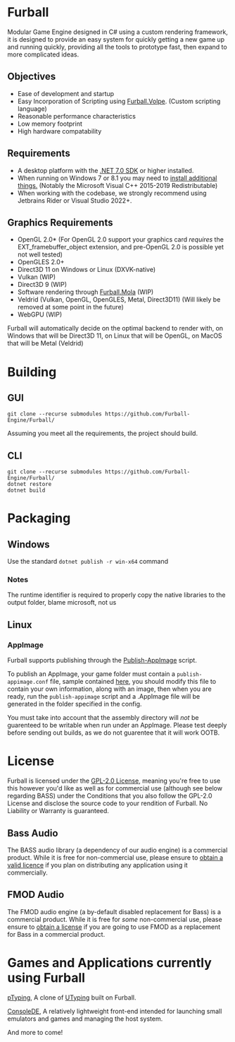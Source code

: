 # Furball

Modular Game Engine designed in C# using a custom rendering framework, it is designed to provide an easy system for quickly getting a new game up and running quickly, providing all the tools to prototype fast, then expand to more complicated ideas.

## Objectives

* Ease of development and startup
* Easy Incorporation of Scripting using [Furball.Volpe](https://github.com/Furball-Engine/Furball.Volpe). (Custom scripting language)
* Reasonable performance characteristics
* Low memory footprint
* High hardware compatability

## Requirements

* A desktop platform with the [.NET 7.0 SDK](https://dotnet.microsoft.com/download) or higher installed.
* When running on Windows 7 or 8.1 you may need to [install additional things.](https://docs.microsoft.com/en-us/dotnet/core/install/windows?tabs=net50&pivots=os-windows#dependencies) (Notably the Microsoft Visual C++ 2015-2019 Redistributable)
* When working with the codebase, we strongly recommend using Jetbrains Rider or Visual Studio 2022+.

## Graphics Requirements

* OpenGL 2.0* (For OpenGL 2.0 support your graphics card *requires* the EXT_framebuffer_object extension, and pre-OpenGL 2.0 is possible yet not well tested)
* OpenGLES 2.0+
* Direct3D 11 on Windows or Linux (DXVK-native)
* Vulkan (WIP)
* Direct3D 9 (WIP)
* Software rendering through [Furball.Mola](https://github.com/Furball-Engine/Furball.Mola) (WIP)
* Veldrid (Vulkan, OpenGL, OpenGLES, Metal, Direct3D11) (Will likely be removed at some point in the future)
* WebGPU (WIP)

Furball will automatically decide on the optimal backend to render with, on Windows that will be Direct3D 11, on Linux that will be OpenGL, on MacOS that will be Metal (Veldrid)

# Building

## GUI

`git clone --recurse submodules https://github.com/Furball-Engine/Furball/`

Assuming you meet all the requirements, the project should build.

## CLI

`git clone --recurse submodules https://github.com/Furball-Engine/Furball/`<br>
`dotnet restore`<br>
`dotnet build`

# Packaging

## Windows

Use the standard `dotnet publish -r win-x64` command

### Notes
The runtime identifier is required to properly copy the native libraries to the output folder, blame microsoft, not us

## Linux

### AppImage

Furball supports publishing through the [Publish-AppImage](https://github.com/kuiperzone/Publish-AppImage/) script.

To publish an AppImage, your game folder must contain a `publish-appimage.conf` file, sample contained [here](https://github.com/Furball-Engine/Furball/blob/master/Furball.Game/publish-appimage.conf), you should modify this file to contain your own information, along with an image, then when you are ready, run the `publish-appimage` script and a .AppImage file will be generated in the folder specified in the config.

You must take into account that the assembly directory will *not* be guarenteed to be writable when run under an AppImage. Please test deeply before sending out builds, as we do not guarentee that it will work OOTB.

# License

Furball is licensed under the [GPL-2.0 License](https://github.com/Furball-Engine/Furball/blob/master/LICENSE), meaning you're free to use this however you'd like as well as for commercial use (although see below regarding BASS) under the Conditions that you also follow the GPL-2.0 License and disclose the source code to your rendition of Furball. No Liability or Warranty is guaranteed.

## Bass Audio

The BASS audio library (a dependency of our audio engine) is a commercial product. While it is free for non-commercial use, please ensure to [obtain a valid licence](http://www.un4seen.com/bass.html#license) if you plan on distributing any application using it commercially.

## FMOD Audio

The FMOD audio engine (a by-default disabled replacement for Bass) is a commercial product. While it is free for *some* non-commercial use, please ensure to [obtain a license](https://fmod.com/licensing) if you are going to use FMOD as a replacement for Bass in a commercial product.

# Games and Applications currently using Furball

[pTyping](https://github.com/Beyley/pTyping), A clone of [UTyping](https://tosk.jp/utyping/) built on Furball.

[ConsoleDE](https://gitlab.com/jvyden/consolede), A relatively lightweight front-end intended for launching small emulators and games and managing the host system.

And more to come!
